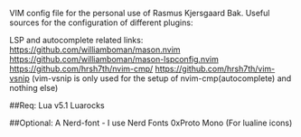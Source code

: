 VIM config file for the personal use of Rasmus Kjersgaard Bak.
Useful sources for the configuration of different plugins:

LSP and autocomplete related links:
https://github.com/williamboman/mason.nvim
https://github.com/williamboman/mason-lspconfig.nvim
https://github.com/hrsh7th/nvim-cmp/
https://github.com/hrsh7th/vim-vsnip (vim-vsnip is only used for the setup of nvim-cmp(autocomplete) and nothing else)

##Req:
Lua v5.1
Luarocks

##Optional:
A Nerd-font - I use Nerd Fonts 0xProto Mono (For lualine icons)
